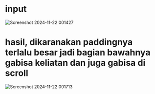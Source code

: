 <h1>
  input
</h1>

![Screenshot 2024-11-22 001427](https://github.com/user-attachments/assets/50d3efad-1209-479e-9f6f-dfdb32d4b483)

<h1>
  hasil, dikaranakan paddingnya terlalu besar jadi bagian bawahnya gabisa keliatan dan juga gabisa di scroll
</h1>

![Screenshot 2024-11-22 001713](https://github.com/user-attachments/assets/baf6adc7-eabc-4e1b-9ec0-c141270937ce)

